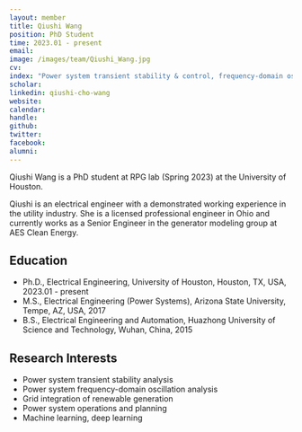```yaml
---
layout: member
title: Qiushi Wang
position: PhD Student
time: 2023.01 - present
email: 
image: /images/team/Qiushi_Wang.jpg
cv: 
index: "Power system transient stability & control, frequency-domain oscillation analysis"
scholar: 
linkedin: qiushi-cho-wang
website: 
calendar: 
handle: 
github: 
twitter: 
facebook: 
alumni: 
---
```



Qiushi Wang is a PhD student at RPG lab (Spring 2023) at the University of Houston. 

Qiushi is an electrical engineer with a demonstrated working experience in the utility industry. She is a licensed professional engineer in Ohio and currently works as a Senior Engineer in the generator modeling group at AES Clean Energy.

## Education
* Ph.D., Electrical Engineering, University of Houston, Houston, TX, USA, 2023.01 - present
* M.S., Electrical Engineering (Power Systems), Arizona State University, Tempe, AZ, USA, 2017
* B.S., Electrical Engineering and Automation, Huazhong University of Science and Technology, Wuhan, China, 2015


## Research Interests
* Power system transient stability analysis
* Power system frequency-domain oscillation analysis
* Grid integration of renewable generation
* Power system operations and planning
* Machine learning, deep learning